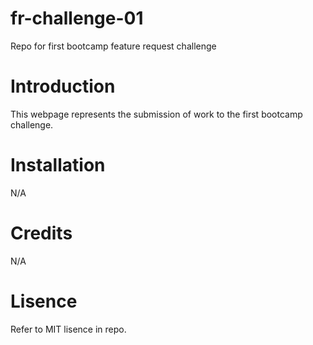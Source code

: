 # fr-challenge-01
Repo for first bootcamp feature request challenge

# Introduction
This webpage represents the submission of work to the first bootcamp challenge.

# Installation
N/A

# Credits
N/A

# Lisence
Refer to MIT lisence in repo.